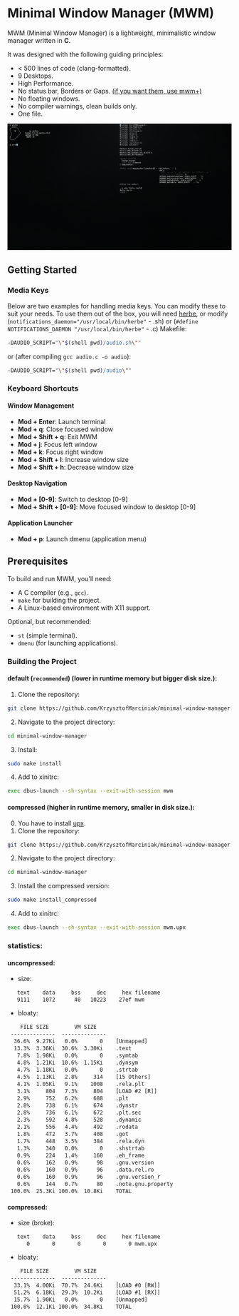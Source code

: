 # Minimal Window Manager (MWM)

MWM (Minimal Window Manager) is a lightweight, minimalistic window manager written in **C**.
 
It was designed with the following guiding principles:
* < 500 lines of code (clang-formatted).
* 9 Desktops.
* High Performance.
* No status bar, Borders or Gaps. [(if you want them, use mwm+)](https://github.com/KrzysztofMarciniak/minimal-window-manager-plus)
* No floating windows.
* No compiler warnings, clean builds only.
* One file.

![screenshot](screenshot.png)

## Getting Started

### Media Keys
Below are two examples for handling media keys. You can modify these to suit your needs. To use them out of the box, you will need [herbe](https://github.com/dudik/herbe), or modify (`notifications_daemon="/usr/local/bin/herbe"` - .sh) or (`#define NOTIFICATIONS_DAEMON "/usr/local/bin/herbe"` - .c)
Makefile:
```bash
-DAUDIO_SCRIPT="\"$(shell pwd)/audio.sh\""
```
or (after compiling `gcc audio.c -o audio`):
```bash
-DAUDIO_SCRIPT="\"$(shell pwd)/audio\""
```

### Keyboard Shortcuts

#### Window Management
- **Mod + Enter**: Launch terminal
- **Mod + q**: Close focused window
- **Mod + Shift + q**: Exit MWM
- **Mod + j**: Focus left window
- **Mod + k**: Focus right window
- **Mod + Shift + l**: Increase window size
- **Mod + Shift + h**: Decrease window size

#### Desktop Navigation
- **Mod + [0-9]**: Switch to desktop [0-9]
- **Mod + Shift + [0-9]**: Move focused window to desktop [0-9]

#### Application Launcher
- **Mod + p**: Launch dmenu (application menu)
## Prerequisites
To build and run MWM, you'll need:
- A C compiler (e.g., `gcc`).
- `make` for building the project.
- A Linux-based environment with X11 support.

Optional, but recommended:
- `st` (simple terminal).
- `dmenu` (for launching applications).

### Building the Project
#### default (`recommended`) (lower in runtime memory but bigger disk size.):
1. Clone the repository:
```bash
git clone https://github.com/KrzysztofMarciniak/minimal-window-manager.git
```
2. Navigate to the project directory: 
```bash
cd minimal-window-manager
```
3. Install:
```bash
sudo make install
```
4. Add to xinitrc:

```bash
exec dbus-launch --sh-syntax --exit-with-session mwm
```
#### compressed (higher in runtime memory, smaller in disk size.):
0. You have to install [upx](https://github.com/upx/upx).
1. Clone the repository:
```bash
git clone https://github.com/KrzysztofMarciniak/minimal-window-manager.git
```
2. Navigate to the project directory: 
```bash
cd minimal-window-manager
```
3. Install the compressed version:
```bash
sudo make install_compressed
```
4. Add to xinitrc:
```bash
exec dbus-launch --sh-syntax --exit-with-session mwm.upx
```
### statistics:
#### uncompressed:
* size:
```
   text    data     bss     dec     hex filename
   9111    1072      40   10223    27ef mwm
```
* bloaty:
```
    FILE SIZE        VM SIZE    
 --------------  -------------- 
  36.6%  9.27Ki   0.0%       0    [Unmapped]
  13.3%  3.36Ki  30.6%  3.30Ki    .text
   7.8%  1.98Ki   0.0%       0    .symtab
   4.8%  1.21Ki  10.6%  1.15Ki    .dynsym
   4.7%  1.18Ki   0.0%       0    .strtab
   4.5%  1.13Ki   2.8%     314    [15 Others]
   4.1%  1.05Ki   9.1%    1008    .rela.plt
   3.1%     804   7.3%     804    [LOAD #2 [R]]
   2.9%     752   6.2%     688    .plt
   2.8%     738   6.1%     674    .dynstr
   2.8%     736   6.1%     672    .plt.sec
   2.3%     592   4.8%     528    .dynamic
   2.1%     556   4.4%     492    .rodata
   1.8%     472   3.7%     408    .got
   1.7%     448   3.5%     384    .rela.dyn
   1.3%     340   0.0%       0    .shstrtab
   0.9%     224   1.4%     160    .eh_frame
   0.6%     162   0.9%      98    .gnu.version
   0.6%     160   0.9%      96    .data.rel.ro
   0.6%     160   0.9%      96    .gnu.version_r
   0.6%     144   0.7%      80    .note.gnu.property
 100.0%  25.3Ki 100.0%  10.8Ki    TOTAL
```
#### compressed:
* size (broke):
```
   text	   data	    bss	    dec	    hex	filename
      0	      0	      0	      0	      0	mwm.upx
```
* bloaty:
```
    FILE SIZE        VM SIZE    
 --------------  -------------- 
  33.1%  4.00Ki  70.7%  24.6Ki    [LOAD #0 [RW]]
  51.2%  6.18Ki  29.3%  10.2Ki    [LOAD #1 [RX]]
  15.7%  1.90Ki   0.0%       0    [Unmapped]
 100.0%  12.1Ki 100.0%  34.8Ki    TOTAL
```
